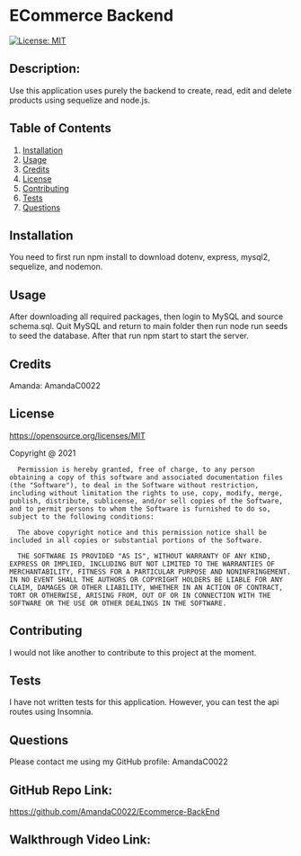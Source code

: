 # ECommerce Backend

[![License: MIT](https://img.shields.io/badge/License-MIT-yellow.svg)](https://opensource.org/licenses/MIT)

## Description: 
Use this application uses purely the backend to create, read, edit and delete products using sequelize and node.js. 

## Table of Contents 
1. [Installation](#installation)
2. [Usage](#usage)
3. [Credits](#credits)
4. [License](#license)
5. [Contributing](#contributing)
6. [Tests](#tests)
7. [Questions](#questions)

## Installation  
You need to first run npm install to download dotenv, express, mysql2, sequelize, and nodemon.  

## Usage  
After downloading all required packages, then login to MySQL and source schema.sql. Quit MySQL and return to main folder then run node run seeds to seed the database. After that run npm start to start the server. 

## Credits 
Amanda: AmandaC0022

## License 
https://opensource.org/licenses/MIT

Copyright @ 2021

      Permission is hereby granted, free of charge, to any person obtaining a copy of this software and associated documentation files (the "Software"), to deal in the Software without restriction, including without limitation the rights to use, copy, modify, merge, publish, distribute, sublicense, and/or sell copies of the Software, and to permit persons to whom the Software is furnished to do so, subject to the following conditions:

      The above copyright notice and this permission notice shall be included in all copies or substantial portions of the Software.

      THE SOFTWARE IS PROVIDED "AS IS", WITHOUT WARRANTY OF ANY KIND, EXPRESS OR IMPLIED, INCLUDING BUT NOT LIMITED TO THE WARRANTIES OF MERCHANTABILITY, FITNESS FOR A PARTICULAR PURPOSE AND NONINFRINGEMENT. IN NO EVENT SHALL THE AUTHORS OR COPYRIGHT HOLDERS BE LIABLE FOR ANY CLAIM, DAMAGES OR OTHER LIABILITY, WHETHER IN AN ACTION OF CONTRACT, TORT OR OTHERWISE, ARISING FROM, OUT OF OR IN CONNECTION WITH THE SOFTWARE OR THE USE OR OTHER DEALINGS IN THE SOFTWARE.

## Contributing
I would not like another to contribute to this project at the moment. 

## Tests 
I have not written tests for this application. However, you can test the api routes using Insomnia. 

## Questions 
 
Please contact me using my GitHub profile: AmandaC0022

## GitHub Repo Link: 
https://github.com/AmandaC0022/Ecommerce-BackEnd

## Walkthrough Video Link: 

